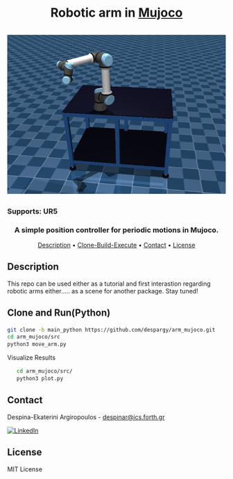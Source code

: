 
<h1 align="center">


</h1>

<h1 align="center">
  <!-- <br>
  <a href="https://github.com/despargy/arm_mujoco"><img src="maestro_mujoco.drawio.png" alt="Maestro Mujoco" width="600"></a>
  <br> -->
  Robotic arm in  <a href="https://mujoco.org/" target="_blank">Mujoco</a>
  <br>

<!-- add image -->
   <br>
   <a href="https://github.com/despargy/arm_mujoco/src/assets/ur5_arm_mjx.png"><img src="/src/assets/ur5_arm_mjx.png" alt="Maestro Mujoco" width="600"></a>
   <br>

</h1>



<h3>Supports: UR5 </h3>
<h3 align="center"> A simple position controller for periodic motions in Mujoco.</h3> 

<p align="center">
  <a href="#Description">Description</a> •
  <a href="#Clone-and-build">Clone-Build-Execute</a> •
  <a href="#contact">Contact</a> •
  <a href="#license">License</a>
</p>


## Description

This repo can be used either as a tutorial and first interastion regarding robotic arms either..... as a scene for another package. Stay tuned!

## Clone and Run(Python)

   ```sh
   git clone -b main_python https://github.com/despargy/arm_mujoco.git
   cd arm_mujoco/src
   python3 move_arm.py
   ```

Visualize Results

```sh
   cd arm_mujoco/src/
   python3 plot.py
   ```



## Contact
   Despina-Ekaterini Argiropoulos - despinar@ics.forth.gr         

[![LinkedIn][linkedin-shield]][linkedin-url] 


[linkedin-shield]: https://img.shields.io/badge/-LinkedIn-black.svg?style=for-the-badge&logo=linkedin&colorB=555
[linkedin-url]:https://www.linkedin.com/in/despar/


## License

MIT License
